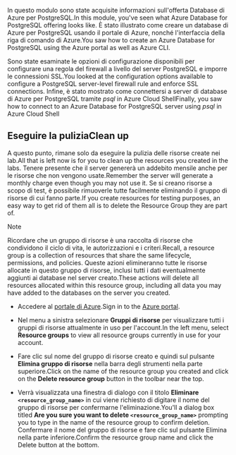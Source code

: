 <span data-ttu-id="16d1e-101">In questo modulo sono state acquisite informazioni sull'offerta Database di Azure per PostgreSQL.</span><span class="sxs-lookup"><span data-stu-id="16d1e-101">In this module, you've seen what Azure Database for PostgreSQL offering looks like.</span></span> <span data-ttu-id="16d1e-102">È stato illustrato come creare un database di Azure per PostgreSQL usando il portale di Azure, nonché l'interfaccia della riga di comando di Azure.</span><span class="sxs-lookup"><span data-stu-id="16d1e-102">You saw how to create an Azure Database for PostgreSQL using the Azure portal as well as Azure CLI.</span></span>

<span data-ttu-id="16d1e-103">Sono state esaminate le opzioni di configurazione disponibili per configurare una regola del firewall a livello del server PostgreSQL e imporre le connessioni SSL.</span><span class="sxs-lookup"><span data-stu-id="16d1e-103">You looked at the configuration options available to configure a PostgreSQL server-level firewall rule and enforce SSL connections.</span></span> <span data-ttu-id="16d1e-104">Infine, è stato mostrato come connettersi a server di database di Azure per PostgreSQL tramite _psql_ in Azure Cloud Shell</span><span class="sxs-lookup"><span data-stu-id="16d1e-104">Finally, you saw how to connect to an Azure Database for PostgreSQL server using _psql_ in Azure Cloud Shell</span></span>

## <a name="clean-up"></a><span data-ttu-id="16d1e-105">Eseguire la pulizia</span><span class="sxs-lookup"><span data-stu-id="16d1e-105">Clean up</span></span>
<!---TODO: Update for sandbox?--->

<span data-ttu-id="16d1e-106">A questo punto, rimane solo da eseguire la pulizia delle risorse create nei lab.</span><span class="sxs-lookup"><span data-stu-id="16d1e-106">All that is left now is for you to clean up the resources you created in the labs.</span></span> <span data-ttu-id="16d1e-107">Tenere presente che il server genererà un addebito mensile anche per le risorse che non vengono usate.</span><span class="sxs-lookup"><span data-stu-id="16d1e-107">Remember the server will generate a monthly charge even though you may not use it.</span></span> <span data-ttu-id="16d1e-108">Se si creano risorse a scopo di test, è possibile rimuoverle tutte facilmente eliminando il gruppo di risorse di cui fanno parte.</span><span class="sxs-lookup"><span data-stu-id="16d1e-108">If you create resources for testing purposes, an easy way to get rid of them all is to delete the Resource Group they are part of.</span></span>

> [!NOTE]
> <span data-ttu-id="16d1e-109">Ricordare che un gruppo di risorse è una raccolta di risorse che condividono il ciclo di vita, le autorizzazioni e i criteri.</span><span class="sxs-lookup"><span data-stu-id="16d1e-109">Recall, a resource group is a collection of resources that share the same lifecycle, permissions, and policies.</span></span> <span data-ttu-id="16d1e-110">Queste azioni elimineranno tutte le risorse allocate in questo gruppo di risorse, inclusi tutti i dati eventualmente aggiunti ai database nel server creato.</span><span class="sxs-lookup"><span data-stu-id="16d1e-110">These actions will delete all resources allocated within this resource group, including all data you may have added to the databases on the server you created.</span></span>

- <span data-ttu-id="16d1e-111">Accedere al [portale di Azure](https://portal.azure.com?azure-portal=true).</span><span class="sxs-lookup"><span data-stu-id="16d1e-111">Sign in to the [Azure portal](https://portal.azure.com?azure-portal=true).</span></span>

- <span data-ttu-id="16d1e-112">Nel menu a sinistra selezionare **Gruppi di risorse** per visualizzare tutti i gruppi di risorse attualmente in uso per l'account.</span><span class="sxs-lookup"><span data-stu-id="16d1e-112">In the left menu, select **Resource groups** to view all resource groups currently in use for your account.</span></span>

- <span data-ttu-id="16d1e-113">Fare clic sul nome del gruppo di risorse creato e quindi sul pulsante **Elimina gruppo di risorse** nella barra degli strumenti nella parte superiore.</span><span class="sxs-lookup"><span data-stu-id="16d1e-113">Click on the name of the resource group you created and click on the **Delete resource group** button in the toolbar near the top.</span></span>

- <span data-ttu-id="16d1e-114">Verrà visualizzata una finestra di dialogo con il titolo **Eliminare `<resource_group_name>`** in cui viene richiesto di digitare il nome del gruppo di risorse per confermarne l'eliminazione.</span><span class="sxs-lookup"><span data-stu-id="16d1e-114">You'll a dialog box titled **Are you sure you want to delete `<resource_group_name>`** prompting you to type in the name of the resource group to confirm deletion.</span></span> <span data-ttu-id="16d1e-115">Confermare il nome del gruppo di risorse e fare clic sul pulsante Elimina nella parte inferiore.</span><span class="sxs-lookup"><span data-stu-id="16d1e-115">Confirm the resource group name and click the Delete button at the bottom.</span></span>
